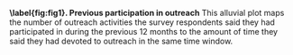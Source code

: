 **\label{fig:fig1}. Previous participation in outreach** This alluvial plot maps the number of outreach activities the survey respondents said they had participated in during the previous 12 months to the amount of time they said they had devoted to outreach in the same time window.
